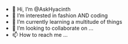 - 👋 Hi, I’m @AskHyacinth
- 👀 I’m interested in fashion AND coding
- 🌱 I’m currently learning a multitude of things
- 💞️ I’m looking to collaborate on ...
- 📫 How to reach me ...

<!---
AskHyacinth/AskHyacinth is a ✨ special ✨ repository because its `README.md` (this file) appears on your GitHub profile.
You can click the Preview link to take a look at your changes.
--->
